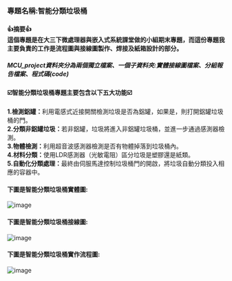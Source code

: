 <h3>專題名稱:智能分類垃圾桶</h3>
<h4>
    👍摘要👍<br>
    這個專題是在大三下微處理器與嵌入式系統課堂做的小組期末專題，而這份專題我主要負責的工作是流程圖與接線圖製作、焊接及紙箱設計的部分。
</h4>
<h5>MCU_project資料夾分為兩個獨立檔案、一個子資料夾:實體接線圖檔案、分組報告檔案、程式碼(code)</h5>
<h4>☑️智能分類垃圾桶專題主要包含以下五大功能☑️</h4>
    <p>
      <b>1.檢測鋁罐：</b>利用電感式近接開關檢測垃圾是否為鋁罐，如果是，則打開鋁罐垃圾桶的門。<br>
      <b>2.分類非鋁罐垃圾：</b>若非鋁罐，垃圾將進入非鋁罐垃圾桶，並進一步通過感測器檢測。<br>
      <b>3.物體檢測：</b>利用超音波感測器檢測是否有物體掉落到垃圾桶內。<br>
      <b>4.材料分類：</b>使用LDR感測器（光敏電阻）區分垃圾是塑膠還是紙類。<br>
      <b>5.自動化分類處理：</b>最終由伺服馬達控制垃圾桶門的開啟，將垃圾自動分類投入相應的容器中​。<br>
    </p>
<h4>下圖是智能分類垃圾桶實體圖:</h4>

![image](https://github.com/user-attachments/assets/ef983d72-21ec-4eba-946a-3d617511df5f)
<h4>下圖是智能分類垃圾桶接線圖:</h4>
    
![image](https://github.com/user-attachments/assets/686e5c8c-752e-457b-ab4e-4cf11a3c89f1)
<h4>下圖是智能分類垃圾桶實作流程圖:</h4>

![image](https://github.com/user-attachments/assets/1e35d8db-619e-45a9-a011-f565603ec9e2)




